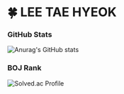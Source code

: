 # 🍀 LEE TAE HYEOK 
### GitHub Stats
![Anurag's GitHub stats](https://github-readme-stats.vercel.app/api?username=thgee&show_icons=true&theme=radical)
### BOJ Rank
![Solved.ac Profile](http://mazassumnida.wtf/api/v2/generate_badge?boj=thgee)
